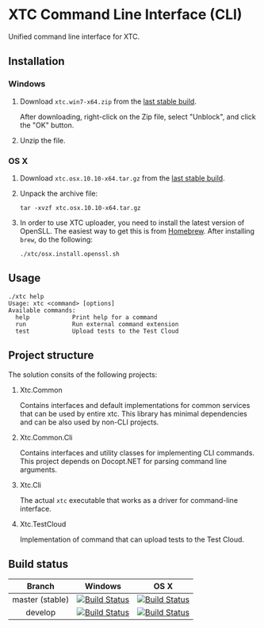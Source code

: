 # XTC Command Line Interface (CLI)

Unified command line interface for XTC.

## Installation

### Windows

1. Download ```xtc.win7-x64.zip``` from the [last stable build](http://calabash-ci.macminicolo.net:8080/view/Uploader/job/Uploader%20master/lastSuccessfulBuild/artifact/publish/Release/app.win7-x64.zip).
   
   After downloading, right-click on the Zip file, select "Unblock", and click the "OK" button.
2. Unzip the file.

### OS X
1. Download ```xtc.osx.10.10-x64.tar.gz``` from the [last stable build](http://calabash-ci.macminicolo.net:8080/view/Uploader/job/Uploader%20master/lastSuccessfulBuild/artifact/publish/Release/app.osx.10.10-x64.tar.gz).

2. Unpack the archive file:

   ```tar -xvzf xtc.osx.10.10-x64.tar.gz```

3. In order to use XTC uploader, you need to install the latest version of OpenSLL. 
   The easiest way to get this is from [Homebrew](http://brew.sh/). After installing ```brew```,
   do the following:
   
   ``` ./xtc/osx.install.openssl.sh ```

## Usage
```
./xtc help
Usage: xtc <command> [options]
Available commands:
  help            Print help for a command
  run             Run external command extension
  test            Upload tests to the Test Cloud
```

## Project structure
The solution consits of the following projects:

1. Xtc.Common
   
   Contains interfaces and default implementations for common services that can be used
   by entire xtc. This library has minimal dependencies and can be also used by non-CLI projects.

2. Xtc.Common.Cli

   Contains interfaces and utility classes for implementing CLI commands. This 
   project depends on Docopt.NET for parsing command line arguments.

3. Xtc.Cli

   The actual `xtc` executable that works as a driver for command-line interface.

4. Xtc.TestCloud

   Implementation of command that can upload tests to the Test Cloud.

## Build status

| Branch  | Windows  | OS X      |
|:-------:|:--------:|:--------:|
| master (stable) | [![Build Status](http://xtc-jenkins.xamdev.com/view/Uploader/job/Uploader%20master/badge/icon)](http://xtc-jenkins.xamdev.com/view/Uploader/job/Uploader%20master/) | [![Build Status](http://calabash-ci.macminicolo.net:8080/view/Uploader/job/Uploader%20master/badge/icon)](http://calabash-ci.macminicolo.net:8080/view/Uploader/job/Uploader%20master/) | 
| develop | [![Build Status](http://xtc-jenkins.xamdev.com/view/Uploader/job/Uploader%20develop/badge/icon)](http://xtc-jenkins.xamdev.com/view/Uploader/job/Uploader%20develop/)     | [![Build Status](http://calabash-ci.macminicolo.net:8080/view/Uploader/job/Uploader%20develop/badge/icon)](http://calabash-ci.macminicolo.net:8080/view/Uploader/job/Uploader%20develop/)     | 